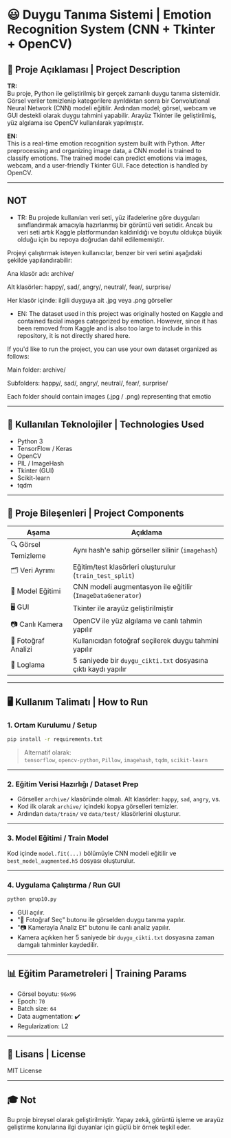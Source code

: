 # 😃 Duygu Tanıma Sistemi | Emotion Recognition System (CNN + Tkinter + OpenCV)

## 📌 Proje Açıklaması | Project Description

**TR:**  
Bu proje, Python ile geliştirilmiş bir gerçek zamanlı duygu tanıma sistemidir. Görsel veriler temizlenip kategorilere ayrıldıktan sonra bir Convolutional Neural Network (CNN) modeli eğitilir. Ardından model; görsel, webcam ve GUI destekli olarak duygu tahmini yapabilir. Arayüz Tkinter ile geliştirilmiş, yüz algılama ise OpenCV kullanılarak yapılmıştır.

**EN:**  
This is a real-time emotion recognition system built with Python. After preprocessing and organizing image data, a CNN model is trained to classify emotions. The trained model can predict emotions via images, webcam, and a user-friendly Tkinter GUI. Face detection is handled by OpenCV.

---
##   NOT
* TR:
Bu projede kullanılan veri seti, yüz ifadelerine göre duyguları sınıflandırmak amacıyla hazırlanmış bir görüntü veri setidir. Ancak bu veri seti artık Kaggle platformundan kaldırıldığı ve boyutu oldukça büyük olduğu için bu repoya doğrudan dahil edilememiştir.

Projeyi çalıştırmak isteyen kullanıcılar, benzer bir veri setini aşağıdaki şekilde yapılandırabilir:

Ana klasör adı: archive/

Alt klasörler: happy/, sad/, angry/, neutral/, fear/, surprise/

Her klasör içinde: ilgili duyguya ait .jpg veya .png görseller

* EN:
The dataset used in this project was originally hosted on Kaggle and contained facial images categorized by emotion. However, since it has been removed from Kaggle and is also too large to include in this repository, it is not directly shared here.

If you'd like to run the project, you can use your own dataset organized as follows:

Main folder: archive/

Subfolders: happy/, sad/, angry/, neutral/, fear/, surprise/

Each folder should contain images (.jpg / .png) representing that emotio

---


## 🧠 Kullanılan Teknolojiler | Technologies Used

- Python 3
- TensorFlow / Keras
- OpenCV
- PIL / ImageHash
- Tkinter (GUI)
- Scikit-learn
- tqdm

---

## 🧩 Proje Bileşenleri | Project Components

| Aşama | Açıklama |
|-------|----------|
| 🔍 Görsel Temizleme | Aynı hash'e sahip görseller silinir (`imagehash`) |
| 🗂 Veri Ayrımı | Eğitim/test klasörleri oluşturulur (`train_test_split`) |
| 🧠 Model Eğitimi | CNN modeli augmentasyon ile eğitilir (`ImageDataGenerator`) |
| 🖥️ GUI | Tkinter ile arayüz geliştirilmiştir |
| 📷 Canlı Kamera | OpenCV ile yüz algılama ve canlı tahmin yapılır |
| 📁 Fotoğraf Analizi | Kullanıcıdan fotoğraf seçilerek duygu tahmini yapılır |
| 📝 Loglama | 5 saniyede bir `duygu_cikti.txt` dosyasına çıktı kaydı yapılır |

---

## 🖥️ Kullanım Talimatı | How to Run

### 1. Ortam Kurulumu / Setup

```bash
pip install -r requirements.txt
```

> Alternatif olarak:  
`tensorflow`, `opencv-python`, `Pillow`, `imagehash`, `tqdm`, `scikit-learn`

---

### 2. Eğitim Verisi Hazırlığı / Dataset Prep

- Görseller `archive/` klasöründe olmalı. Alt klasörler: `happy`, `sad`, `angry`, vs.
- Kod ilk olarak `archive/` içindeki kopya görselleri temizler.
- Ardından `data/train/` ve `data/test/` klasörlerini oluşturur.

---

### 3. Model Eğitimi / Train Model

Kod içinde `model.fit(...)` bölümüyle CNN modeli eğitilir ve `best_model_augmented.h5` dosyası oluşturulur.

---

### 4. Uygulama Çalıştırma / Run GUI

```bash
python grup10.py
```

- GUI açılır.
- "📁 Fotoğraf Seç" butonu ile görselden duygu tanıma yapılır.
- "📷 Kamerayla Analiz Et" butonu ile canlı analiz yapılır.
- Kamera açıkken her 5 saniyede bir `duygu_cikti.txt` dosyasına zaman damgalı tahminler kaydedilir.

---

## 📊 Eğitim Parametreleri | Training Params

- Görsel boyutu: `96x96`
- Epoch: `70`
- Batch size: `64`
- Data augmentation: ✔️
- Regularization: L2

---


## 📄 Lisans | License

MIT License

---

## 🎓 Not

Bu proje bireysel olarak geliştirilmiştir. Yapay zekâ, görüntü işleme ve arayüz geliştirme konularına ilgi duyanlar için güçlü bir örnek teşkil eder.

